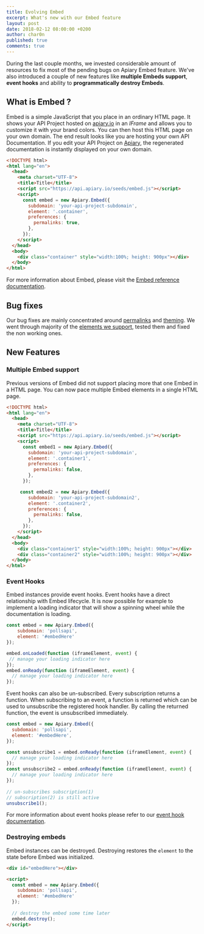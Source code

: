 ```yaml
---
title: Evolving Embed
excerpt: What's new with our Embed feature
layout: post
date: 2018-02-12 08:00:00 +0200
author: char0n
published: true
comments: true
---
```


During the last couple months, we invested considerable amount of resources to fix most of the pending 
bugs on Apiary Embed feature. We've also introduced a couple of new features like **multiple Embeds support**,
**event hooks** and ability to **programmatically destroy Embeds**.

## What is Embed ?

Embed is a simple JavaScript that you place in an ordinary HTML page. It shows your API Project
hosted on [apiary.io](https://apiary.io/) in an *IFrame* and allows you to customize it with your brand colors.
You can then host this HTML page on your own domain. The end result looks like you are hosting 
your own API Documentation. If you edit your API Project on [Apiary](https://apiary.io), the regenerated
documentation is instantly displayed on your own domain.

```html
<!DOCTYPE html>
<html lang="en">
  <head>
    <meta charset="UTF-8">
    <title>Title</title>
    <script src="https://api.apiary.io/seeds/embed.js"></script>
    <script>
      const embed = new Apiary.Embed({
        subdomain: 'your-api-project-subdomain',
        element: '.container',
        preferences: {
          permalinks: true,
        },
      });
    </script>
  </head>
  <body>
    <div class="container" style="width:100%; height: 900px"></div>
  </body>
</html>
```

For more information about Embed, please visit the [Embed reference documentation](https://help.apiary.io/tools/embed/).

## Bug fixes

Our bug fixes are mainly concentrated around [permalinks](https://help.apiary.io/tools/embed/#allow-permalinks-into-the-embed)
and [theming](https://help.apiary.io/tools/embed/#theming). We went through majority of the 
[elements we support](https://help.apiary.io/tools/embed/#elements), tested them and fixed the non working ones.


## New Features


### Multiple Embed support

Previous versions of Embed did not support placing more that one Embed in a HTML page.
You can now pace multiple Embed elements in a single HTML page.

```html
<!DOCTYPE html>
<html lang="en">
  <head>
    <meta charset="UTF-8">
    <title>Title</title>
    <script src="https://api.apiary.io/seeds/embed.js"></script>
    <script>
      const embed1 = new Apiary.Embed({
        subdomain: 'your-api-project-subdomain',
        element: '.container1',
        preferences: {
          permalinks: false,
        },
      });

     const embed2 = new Apiary.Embed({
        subdomain: 'your-api-project-subdomain2',
        element: '.container2',
        preferences: {
          permalinks: false,
        },
      });
    </script>
  </head>
  <body>
    <div class="container1" style="width:100%; height: 900px"></div>
    <div class="container2" style="width:100%; height: 900px"></div>
  </body>
</html>
``` 

### Event Hooks

Embed instances provide event hooks. Event hooks have a direct relationship with 
Embed lifecycle. It is now possible for example to implement a loading indicator that will
show a spinning wheel while the documentation is loading.


```js
const embed = new Apiary.Embed({
    subdomain: 'pollsapi',
    element: '#embedHere'
});

embed.onLoaded(function (iframeElement, event) {
 // manage your loading indicator here
});
embed.onReady(function (iframeElement, event) {
  // manage your loading indicator here
});
```


Event hooks can also be un-subscribed. Every subscription returns a function. 
When subscribing to an event, a function is returned which can be used to unsubscribe the registered hook handler. By calling the returned function, the event is unsubscribed immediately.

```js
const embed = new Apiary.Embed({
  subdomain: 'pollsapi',
  element: '#embedHere',
});

const unsubscribe1 = embed.onReady(function (iframeElement, event) {
  // manage your loading indicator here
});
const unsubscribe2 = embed.onReady(function (iframeElement, event) {
  // manage your loading indicator here
});
  
// un-subscribes subscription(1)
// subscription(2) is still active
unsubscribe1();
```

For more information about event hooks please refer to our [event hook documentation](https://help.apiary.io/tools/embed/#event-hooks). 


### Destroying embeds
 
Embed instances can be destroyed. Destroying restores the `element` to the state before Embed was initialized.

```html
<div id="embedHere"></div>

<script>
  const embed = new Apiary.Embed({
    subdomain: 'pollsapi',
    element: '#embedHere'
  }); 
  
  // destroy the embed some time later
  embed.destroy();
</script>
```


